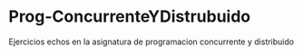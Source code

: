 # Prog-ConcurrenteYDistrubuido
Ejercicios echos en la asignatura de programacion concurrente y distribuido
